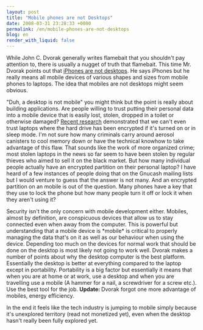 ```yaml
---
layout: post
title: "Mobile phones are not Desktops"
date: 2008-03-31 23:28:33 +0000
permalink: /en/mobile-phones-are-not-desktops
blog: en
render_with_liquid: false
---
```


<p>While John C. Dvorak generally writes flamebait that you shouldn't pay attention to, there is usually a nugget of truth that flamebait. This time Mr. Dvorak points out that <a href="http://www.pcmag.com/article2/0,2817,2278808,00.asp">iPhones are not desktops</a>. He says iPhones but he really means all mobile devices of various shapes and sizes from mobile phones to laptops. The idea that mobiles are not desktops might seem obvious.</p><p> &quot;Duh, a desktop is not mobile&quot; you might think but the point is really about building applications. Are people willing to trust putting their personal data into a mobile device that is easily lost, stolen, dropped in a toilet or otherwise damaged? <a href="http://news.bbc.co.uk/2/hi/technology/7275407.stm">Recent research</a> demonstrated that we can't even trust laptops where the hard drive has been encrypted if it's turned on or in sleep mode. I'm not sure how many criminals carry around aerosol canisters to cool memory down or have the technical knowhow to take advantage of this flaw. That sounds like the work of more organized crime; most stolen laptops in the news so far seem to have been stolen by regular thieves who aimed to sell it on the black market. But how many individual people actually have an encrypted partition on their personal laptop? I have heard of a few instances of people doing that on the Gnucash mailing lists but I would venture to guess that the answer is not many. And an encrypted partition on an mobile is out of the question. Many phones have a key that they use to lock the phone but how many people turn it off or lock it when they aren't using it? </p><p>Security isn't the only concern with mobile development either. Mobiles, almost by definition, are conspicuous devices that allow us to stay connected even when away from the computer. This is powerful but understanding that a mobile device is *mobile* is critical to properly managing the data that's on it as well as our behaviour when using the device. Depending too much on the devices for normal work that should be done on the desktop is most likely not going to work well. Dvorak makes a number of points about why the desktop computer is the best platform. Essentially the desktop is better at everything compared to the laptop except in portability. Portability is a big factor but essentially it means that when you are at home or at work, use a desktop and when you are travelling use a mobile (A hammer for a nail, a screwdriver for a screw etc.). Use the best tool for the job. <strong>Update: </strong>Dvorak forgot one more advantage of mobiles, energy efficiency. </p><p>In the end it feels like the tech industry is jumping to mobile simply because it's unexplored territory (read not monetized yet), even when the desktop hasn't really been fully explored yet. </p>
